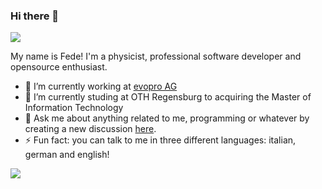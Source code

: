 ### Hi there 👋

![](https://komarev.com/ghpvc/?username=fbarresi)

My name is Fede! I'm a physicist, professional software developer and opensource enthusiast. 

- 🔭 I’m currently working at [evopro AG](https://github.com/evopro-ag)
- 🌱 I’m currently studing at OTH Regensburg to acquiring the Master of Information Technology
- 💬 Ask me about anything related to me, programming or whatever by creating a new discussion [here](https://github.com/fbarresi/fbarresi/discussions/new?category=general).
- ⚡ Fun fact: you can talk to me in three different languages: italian, german and english!


![](https://github-readme-stats.vercel.app/api?username=fbarresi&&show_icons=true&theme=tokyonight)


<!--
**fbarresi/fbarresi** is a ✨ _special_ ✨ repository because its `README.md` (this file) appears on your GitHub profile.

Here are some ideas to get you started:

- 🔭 I’m currently working on ...
- 🌱 I’m currently learning ...
- 👯 I’m looking to collaborate on ...
- 🤔 I’m looking for help with ...
- 💬 Ask me about ...
- 📫 How to reach me: ...
- 😄 Pronouns: ...
- ⚡ Fun fact: ...
-->


